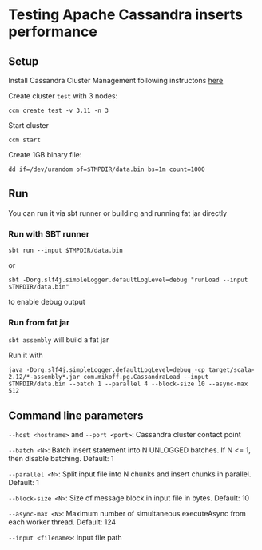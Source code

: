 # Testing Apache Cassandra inserts performance

## Setup

Install Cassandra Cluster Management following instructons [here](https://github.com/pcmanus/ccm)

Create cluster `test` with 3 nodes:

`ccm create test -v 3.11 -n 3`

Start cluster

`ccm start`

Create 1GB binary file:

`dd if=/dev/urandom of=$TMPDIR/data.bin bs=1m count=1000`

## Run

You can run it via sbt runner or building and running fat jar directly

### Run with SBT runner

`sbt run --input $TMPDIR/data.bin`

or

`sbt -Dorg.slf4j.simpleLogger.defaultLogLevel=debug "runLoad --input $TMPDIR/data.bin"`


to enable debug output


### Run from fat jar

`sbt assembly` will build a fat jar


Run it with

`java -Dorg.slf4j.simpleLogger.defaultLogLevel=debug -cp target/scala-2.12/*-assembly*.jar com.mikoff.pg.CassandraLoad --input $TMPDIR/data.bin --batch 1 --parallel 4 --block-size 10 --async-max 512`


## Command line parameters

`--host <hostname>` and `--port <port>`: Cassandra cluster contact point

`--batch <N>`: Batch insert statement into N UNLOGGED batches. If N <= 1, then disable batching. Default: 1

`--parallel <N>`: Split input file into N chunks and insert chunks in parallel. Default: 1

`--block-size <N>`: Size of message block in input file in bytes. Default: 10

`--async-max <N>`: Maximum number of simultaneous executeAsync from each worker thread. Default: 124

`--input <filename>`: input file path
